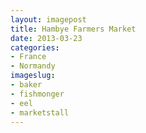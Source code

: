 ```yaml
---
layout: imagepost
title: Hambye Farmers Market
date: 2013-03-23
categories: 
- France
- Normandy
imageslug: 
- baker
- fishmonger
- eel
- marketstall
---
```


